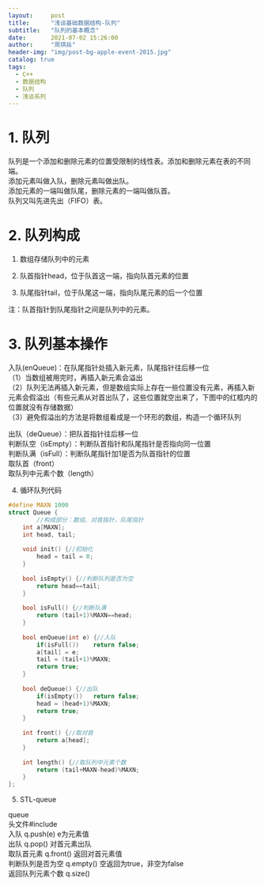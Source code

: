 ```yaml
---
layout:     post
title:      "浅谈基础数据结构-队列"
subtitle:   "队列的基本概念"
date:       2021-07-02 15:26:00
author:     "周琪岳"
header-img: "img/post-bg-apple-event-2015.jpg"
catalog: true
tags: 
  - C++
  - 数据结构
  - 队列
  - 浅谈系列
---
```

# 1. 队列

队列是一个添加和删除元素的位置受限制的线性表。添加和删除元素在表的不同端。  
添加元素叫做入队，删除元素叫做出队。  
添加元素的一端叫做队尾，删除元素的一端叫做队首。  
队列又叫先进先出（FIFO）表。  

# 2. 队列构成

1. 数组存储队列中的元素

2. 队首指针head，位于队首这一端，指向队首元素的位置

3. 队尾指针tail，位于队尾这一端，指向队尾元素的后一个位置

注：队首指针到队尾指针之间是队列中的元素。

# 3. 队列基本操作

入队(enQueue)：在队尾指针处插入新元素，队尾指针往后移一位  
（1）当数组被用完时，再插入新元素会溢出  
（2）队列无法再插入新元素，但是数组实际上存在一些位置没有元素，再插入新元素会假溢出（有些元素从对首出队了，这些位置就空出来了，下图中的红框内的位置就没有存储数据）  
（3）避免假溢出的方法是将数组看成是一个环形的数组，构造一个循环队列  

出队（deQueue）：把队首指针往后移一位  
判断队空（isEmpty）：判断队首指针和队尾指针是否指向同一位置  
判断队满（isFull）：判断队尾指针加1是否为队首指针的位置  
取队首（front）  
取队列中元素个数（length）  

4. 循环队列代码  

```c++
#define MAXN 1000
struct Queue {
        //构成部分：数组、对首指针，队尾指针
	int a[MAXN];
	int head, tail;
	
	void init() {//初始化
		head = tail = 0;
	}
	
	bool isEmpty() {//判断队列是否为空
		return head==tail;
	}
	
	bool isFull() {//判断队满
		return (tail+1)%MAXN==head;
	} 
	
	bool enQueue(int e) {//入队
		if(isFull())	return false;
		a[tail] = e;
		tail = (tail+1)%MAXN;
		return true;
	}
	
	bool deQueue() {//出队
		if(isEmpty())	return false;
		head = (head+1)%MAXN;
		return true;
	}
	
	int front() {//取对首
		return a[head];
	}
	
	int length() {//取队列中元素个数
		return (tail+MAXN-head)%MAXN;
	}
};
```
5. STL-queue

queue  
头文件#include <queue>  
入队 q.push(e) e为元素值  
出队 q.pop() 对首元素出队  
取队首元素 q.front() 返回对首元素值  
判断队列是否为空 q.empty() 空返回为true，非空为false  
返回队列元素个数 q.size()  
